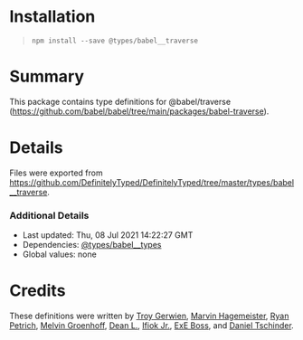 # Installation

> `npm install --save @types/babel__traverse`

# Summary

This package contains type definitions for @babel/traverse (https://github.com/babel/babel/tree/main/packages/babel-traverse).

# Details

Files were exported from https://github.com/DefinitelyTyped/DefinitelyTyped/tree/master/types/babel__traverse.

### Additional Details

- Last updated: Thu, 08 Jul 2021 14:22:27 GMT
- Dependencies: [@types/babel\_\_types](https://npmjs.com/package/@types/babel__types)
- Global values: none

# Credits

These definitions were written by [Troy Gerwien](https://github.com/yortus), [Marvin Hagemeister](https://github.com/marvinhagemeister), [Ryan Petrich](https://github.com/rpetrich), [Melvin Groenhoff](https://github.com/mgroenhoff), [Dean L.](https://github.com/dlgrit), [Ifiok Jr.](https://github.com/ifiokjr), [ExE Boss](https://github.com/ExE-Boss), and [Daniel Tschinder](https://github.com/danez).
